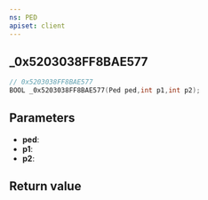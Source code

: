 ```yaml
---
ns: PED
apiset: client
---
```

## _0x5203038FF8BAE577

```c
// 0x5203038FF8BAE577
BOOL _0x5203038FF8BAE577(Ped ped,int p1,int p2);
```


## Parameters
* **ped**:
* **p1**:
* **p2**:

## Return value
